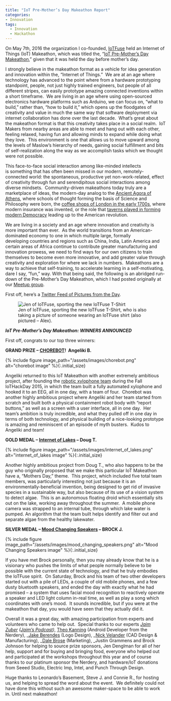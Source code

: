 ```yaml
---
title: "IoT Pre-Mother’s Day Makeathon Report"
categories:
- Innovation
tags:
  - Innovation
  - Hackathon
---
```

On May 7th, 2016 the organization I co-founded, [IoTFuse](http://www.iotfuse.com) held an Internet of Things (IoT) Makeathon, which was titled the, “[IoT Pre-Mother’s Day Makeathon](http://iotmdm2016.devpost.com/submissions),” given that it was held the day before mother’s day.

I strongly believe in the makeathon format as a vehicle for idea generation and innovation within the, “Internet of Things.”  We are at an age where technology has advanced to the point where from a hardware prototyping standpoint, people, not just highly trained engineers, but people of all different stripes, can easily prototype amazing connected inventions within a short timeframe.  We are living in an age where using open-sourced electronics hardware platforms such as Arduino, we can focus on, “what to build,” rather than, “how to build it,” which opens up the floodgates of creativity and value in much the same way that software deployment via internet collaboration has done over the last decade.  What’s great about the makeathon format is that this creativity takes place in a social realm.  IoT Makers from nearby areas are able to meet and hang out with each other, feeling relaxed, having fun and allowing minds to expand while doing what they love.  This environment is one that allows us to move upward among the levels of Maslow’s hierarchy of needs, gaining social fulfillment and bits of self-realization along the way as we accomplish tasks which we thought were not possible.

This face-to-face social interaction among like-minded intellects is something that has often been missed in our modern, remotely-connected world: the spontaneous, productive yet non-work-related, effect of creativity through fun and serendipitous social interactions among diverse mindsets.  Community-driven makeathons today truly are a marketplace of ideas, the modern-day analog to the [Ancient Agora of Athens](https://en.wikipedia.org/wiki/Ancient_Agora_of_Athens), where schools of thought forming the basis of Science and Philosophy were born, the [coffee shops of London in the early 1700s](https://en.wikipedia.org/wiki/Lloyd%27s_Coffee_House), where modern insurance was invented, or the role that [taverns played in forming modern Democracy](https://en.wikipedia.org/wiki/Green_Dragon_Tavern) leading up to the American revolution.

We are living in a society and an age where innovation and creativity is more important than ever.  As the world transitions from an American-dominated economy to one in which multiple large, formally developing countries and regions such as China, India, Latin America and certain areas of Africa continue to contribute greater manufacturing and innovation prowess, we need to find ways for our own citizens to train themselves to become even more innovative, and add greater value through creativity and exploration for where we lack in numbers.  Makeathons are a way to achieve that self-training, to accelerate learning in a self-motivating, dare I say, “fun,” way.
With that being said, the following is an abridged run-down of the Pre-Mother’s Day Makeathon, which I had posted originally at our [Meetup group](http://www.meetup.com/iotfuse/messages/boards/thread/49828852).

First off, here’s a [Twitter Feed of Pictures from the Day](https://twitter.com/search?q=%23iotmake&src=typd).

<figure class="initial_size">
  <img src="{{ "/assets/images/jen_iotfuse.jpg" | relative_url }}" alt="Jen of IoTFuse, sporting the new IoTFuse T-Shirt" >
  <figcaption>Jen of IoTFuse, sporting the new IoTFuse T-Shirt, who is also taking a picture of someone wearing an IoTFuse shirt (also pictured – Alex).</figcaption>
</figure>

**_IoT Pre-Mother’s Day Makeathon: WINNERS ANNOUNCED_**

First off, congrats to our top three winners:

**GRAND PRIZE – [CHOREBOT](http://devpost.com/software/mom-bot)!  Angeliki B.**

{% include figure image_path="/assets/images/chorebot.png" alt="chorebot image"  %}{:.initial_size}

Angeliki returned to this IoT Makeathon with another extremely ambitious project, after founding the [robotic xylophone team](http://devpost.com/software/robotic-xylophone-and-eeg) during the Fall IoTHackDay 2015, in which the team built a fully automated xylophone and hooked it to an EEG, all in one day, with a team of four.  Chorebot was another highly ambitious project where Angeliki and her team started from scratch and built both a physical containment robot body with “report buttons,” as well as a screen with a user interface, all in one day.  Her team’s ambition is truly incredible, and what they pulled off in one day in terms of both technology, and physical building of a nice-looking prototype is amazing and reminiscent of an episode of myth busters.  Kudos to Angeliki and team!

**GOLD MEDAL – [Internet of Lakes](http://devpost.com/software/internet-of-lakes-92zr78) – Doug T.**

{% include figure image_path="/assets/images/internet_of_lakes.png" alt="internet_of_lakes image"  %}{:.initial_size}

Another highly ambitious project from Doug T., who also happens to be the guy who originally proposed that we make this particular IoT Makeathon have a, “Mothers Day,” theme.  This project, which included five total team members, was particularly interesting not just because it is an environmentally-beneficial invention, being designed to get rid of invasive species in a sustainable way, but also because of its use of a vision system to detect algae.  This is an autonomous floating droid which essentially sits out on the lake, working away throughout the summer.  A mobile phone camera was strapped to an internal tube, through which lake water is pumped. An algorithm that the team built helps identify and filter out and separate algae from the healthy lakewater.

**SILVER MEDAL – [Mood Changing Speakers](http://devpost.com/software/mood-chaning-speakers) – BROCK J.**

{% include figure image_path="/assets/images/mood_changing_speakers.png" alt="Mood Changing Speakers image"  %}{:.initial_size}

If you have met Brock personally, then you may already know that he is a visionary who pushes the limits of what people normally believe to be possible with the current state of technology, and that he truly embodies the IoTFuse spirit.  On Saturday, Brock and his team of two other developers started out with a pile of LEDs, a couple of old mobile phones, and a few dusty bluetooth speakers, and ended the day with exactly what he had promised – a system that uses facial mood recognition to reactively operate a speaker and LED light column in-real time, as well as play a song which coordinates with one’s mood.  It sounds incredible, but if you were at the makeathon that day, you would have seen that they actually did it.

Overall it was a great day, with amazing participation from experts and volunteers who came to help out.  Special thanks to our experts _[Jaim Zuber](https://www.linkedin.com/in/jaimzuber) ([Jaim’s Podcast](https://devchat.tv/iphreaks/))_, [Theo Kanning](https://www.linkedin.com/in/theokanning) (Android Developer from the Nerdery), _[Jake Berendes](https://www.linkedin.com/in/jakeberendes) (Logo Design), _[Nick Velander](https://www.linkedin.com/in/nickvelander) (CAD Design & Manufacturing), _[Dale Brose](https://www.linkedin.com/in/dalebrose) (Marketing), _Justin Grammens and Brock Johnson for helping to source prize sponsors, Jen Denglman for all of her help, support and for buying and bringing food, everyone who helped out and participated at the workshops throughout this year and of course thanks to our platinum sponsor the Nerdery, and hardware/IoT donations from Seeed Studio, Electric Imp, Intel, and Punch Through Design.

Huge thanks to Leonardo’s Basement, Steve J. and Connie R., for hosting us, and helping to spread the word about the event.  We definitely could not have done this without such an awesome maker-space to be able to work in. Until next makeathon!
